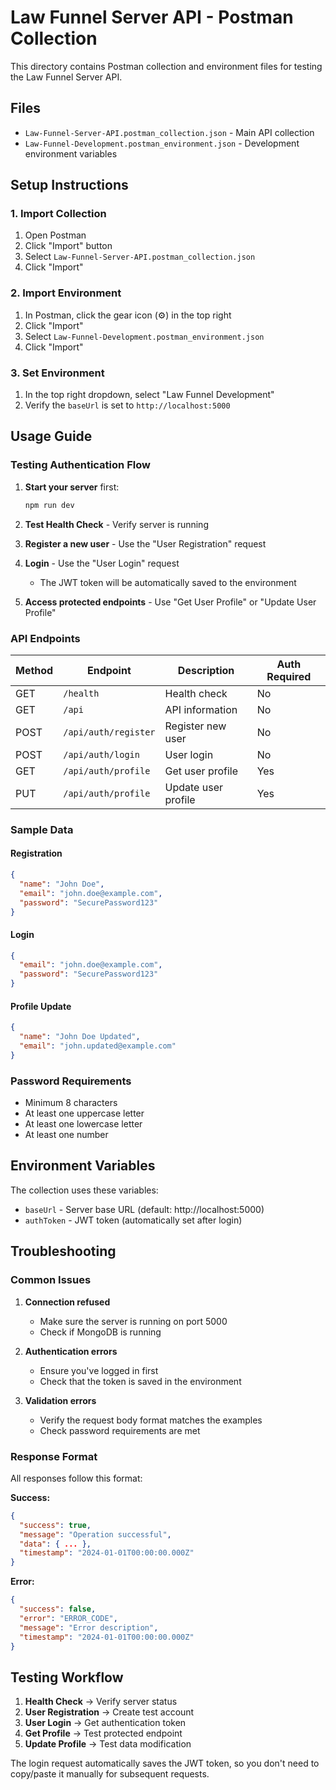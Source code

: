 # Law Funnel Server API - Postman Collection

This directory contains Postman collection and environment files for testing the Law Funnel Server API.

## Files

- `Law-Funnel-Server-API.postman_collection.json` - Main API collection
- `Law-Funnel-Development.postman_environment.json` - Development environment variables

## Setup Instructions

### 1. Import Collection

1. Open Postman
2. Click "Import" button
3. Select `Law-Funnel-Server-API.postman_collection.json`
4. Click "Import"

### 2. Import Environment

1. In Postman, click the gear icon (⚙️) in the top right
2. Click "Import"
3. Select `Law-Funnel-Development.postman_environment.json`
4. Click "Import"

### 3. Set Environment

1. In the top right dropdown, select "Law Funnel Development"
2. Verify the `baseUrl` is set to `http://localhost:5000`

## Usage Guide

### Testing Authentication Flow

1. **Start your server** first:

   ```bash
   npm run dev
   ```

2. **Test Health Check** - Verify server is running
3. **Register a new user** - Use the "User Registration" request
4. **Login** - Use the "User Login" request
   - The JWT token will be automatically saved to the environment
5. **Access protected endpoints** - Use "Get User Profile" or "Update User Profile"

### API Endpoints

| Method | Endpoint             | Description         | Auth Required |
| ------ | -------------------- | ------------------- | ------------- |
| GET    | `/health`            | Health check        | No            |
| GET    | `/api`               | API information     | No            |
| POST   | `/api/auth/register` | Register new user   | No            |
| POST   | `/api/auth/login`    | User login          | No            |
| GET    | `/api/auth/profile`  | Get user profile    | Yes           |
| PUT    | `/api/auth/profile`  | Update user profile | Yes           |

### Sample Data

#### Registration

```json
{
  "name": "John Doe",
  "email": "john.doe@example.com",
  "password": "SecurePassword123"
}
```

#### Login

```json
{
  "email": "john.doe@example.com",
  "password": "SecurePassword123"
}
```

#### Profile Update

```json
{
  "name": "John Doe Updated",
  "email": "john.updated@example.com"
}
```

### Password Requirements

- Minimum 8 characters
- At least one uppercase letter
- At least one lowercase letter
- At least one number

## Environment Variables

The collection uses these variables:

- `baseUrl` - Server base URL (default: http://localhost:5000)
- `authToken` - JWT token (automatically set after login)

## Troubleshooting

### Common Issues

1. **Connection refused**
   - Make sure the server is running on port 5000
   - Check if MongoDB is running

2. **Authentication errors**
   - Ensure you've logged in first
   - Check that the token is saved in the environment

3. **Validation errors**
   - Verify the request body format matches the examples
   - Check password requirements are met

### Response Format

All responses follow this format:

**Success:**

```json
{
  "success": true,
  "message": "Operation successful",
  "data": { ... },
  "timestamp": "2024-01-01T00:00:00.000Z"
}
```

**Error:**

```json
{
  "success": false,
  "error": "ERROR_CODE",
  "message": "Error description",
  "timestamp": "2024-01-01T00:00:00.000Z"
}
```

## Testing Workflow

1. **Health Check** → Verify server status
2. **User Registration** → Create test account
3. **User Login** → Get authentication token
4. **Get Profile** → Test protected endpoint
5. **Update Profile** → Test data modification

The login request automatically saves the JWT token, so you don't need to copy/paste it manually for subsequent requests.
